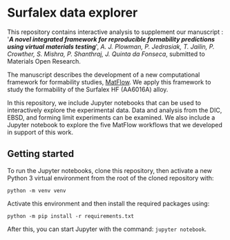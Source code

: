 # Surfalex data explorer

This repository contains interactive analysis to supplement our manuscript : '***A novel integrated framework for reproducible formability predictions using virtual materials testing***', *A. J. Plowman, P. Jedrasiak, T. Jailin, P. Crowther, S. Mishra, P. Shanthraj, J. Quinta da Fonseca*, submitted to Materials Open Research.

The manuscript describes the development of a new computational framework for formability studies, [MatFlow](https://github.com/LightForm-group/matflow). We apply this framework to study the formability of the Surfalex HF (AA6016A) alloy.

In this repository, we include Jupyter notebooks that can be used to interactively explore the experimental data. Data and analysis from the DIC, EBSD, and forming limit experiments can be examined. We also include a Jupyter notebook to explore the five MatFlow workflows that we developed in support of this work.

## Getting started

To run the Jupyter notebooks, clone this repository, then activate a new Python 3 virtual environment from the root of the cloned repository with:

`python -m venv venv`

Activate this environment and then install the required packages using:

`python -m pip install -r requirements.txt`

After this, you can start Jupyter with the command: `jupyter notebook`.
